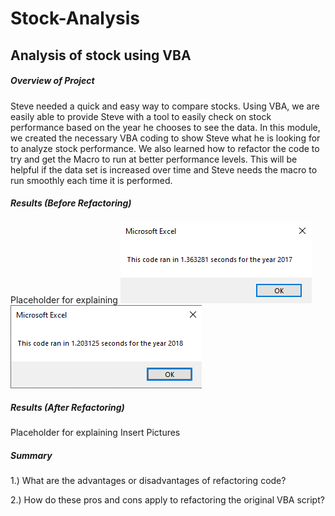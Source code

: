 # Stock-Analysis
## Analysis of stock using VBA
##### Overview of Project
Steve needed a quick and easy way to compare stocks.  Using VBA, we are easily able to provide Steve with a tool to easily check on stock performance based on the year he chooses to see the data.
In this module, we created the necessary VBA coding to show Steve what he is looking for to analyze stock performance.  We also learned how to refactor the code to try and get the Macro to run at better performance levels.  This will be helpful if the data set is increased over time and Steve needs the macro to run smoothly each time it is performed.
##### Results (Before Refactoring)
Placeholder for explaining
![Before_Refactoring_2017](https://github.com/barrettben/Stock-Analysis/blob/ecbc2f4720061ca08c5e8c94e4d1584a0f2818a0/Resources/Before_Refactoring_2017.png)
![Before_Refactoring_2018](https://github.com/barrettben/Stock-Analysis/blob/ecbc2f4720061ca08c5e8c94e4d1584a0f2818a0/Resources/Before_Refactoring_2018.png)
##### Results (After Refactoring)
Placeholder for explaining
Insert Pictures
##### Summary
1.) What are the advantages or disadvantages of refactoring code?

2.) How do these pros and cons apply to refactoring the original VBA script?
